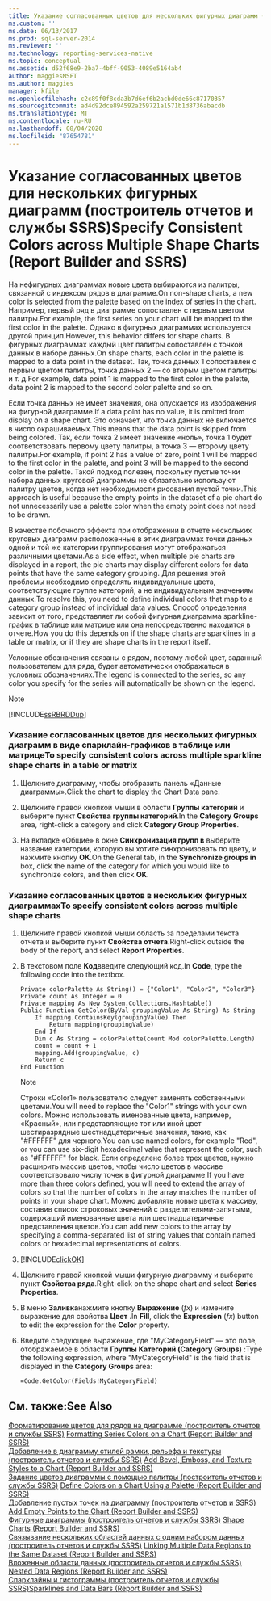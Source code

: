 ```yaml
---
title: Указание согласованных цветов для нескольких фигурных диаграмм (построитель отчетов и SSRS) | Документация Майкрософт
ms.custom: ''
ms.date: 06/13/2017
ms.prod: sql-server-2014
ms.reviewer: ''
ms.technology: reporting-services-native
ms.topic: conceptual
ms.assetid: d52f68e9-2ba7-4bff-9053-4089e5164ab4
author: maggiesMSFT
ms.author: maggies
manager: kfile
ms.openlocfilehash: c2c89f0f8cda3b7d6ef6b2acbd0de66c87170357
ms.sourcegitcommit: ad4d92dce894592a259721a1571b1d8736abacdb
ms.translationtype: MT
ms.contentlocale: ru-RU
ms.lasthandoff: 08/04/2020
ms.locfileid: "87654781"
---
```

# <a name="specify-consistent-colors-across-multiple-shape-charts-report-builder-and-ssrs"></a><span data-ttu-id="114f2-102">Указание согласованных цветов для нескольких фигурных диаграмм (построитель отчетов и службы SSRS)</span><span class="sxs-lookup"><span data-stu-id="114f2-102">Specify Consistent Colors across Multiple Shape Charts (Report Builder and SSRS)</span></span>
  <span data-ttu-id="114f2-103">На нефигурных диаграммах новые цвета выбираются из палитры, связанной с индексом рядов в диаграмме.</span><span class="sxs-lookup"><span data-stu-id="114f2-103">On non-shape charts, a new color is selected from the palette based on the index of series in the chart.</span></span> <span data-ttu-id="114f2-104">Например, первый ряд в диаграмме сопоставлен с первым цветом палитры.</span><span class="sxs-lookup"><span data-stu-id="114f2-104">For example, the first series on your chart will be mapped to the first color in the palette.</span></span> <span data-ttu-id="114f2-105">Однако в фигурных диаграммах используется другой принцип.</span><span class="sxs-lookup"><span data-stu-id="114f2-105">However, this behavior differs for shape charts.</span></span> <span data-ttu-id="114f2-106">В фигурных диаграммах каждый цвет палитры сопоставлен с точкой данных в наборе данных.</span><span class="sxs-lookup"><span data-stu-id="114f2-106">On shape charts, each color in the palette is mapped to a data point in the dataset.</span></span> <span data-ttu-id="114f2-107">Так, точка данных 1 сопоставлен с первым цветом палитры, точка данных 2 — со вторым цветом палитры и т. д.</span><span class="sxs-lookup"><span data-stu-id="114f2-107">For example, data point 1 is mapped to the first color in the palette, data point 2 is mapped to the second color palette and so on.</span></span>  
  
 <span data-ttu-id="114f2-108">Если точка данных не имеет значения, она опускается из изображения на фигурной диаграмме.</span><span class="sxs-lookup"><span data-stu-id="114f2-108">If a data point has no value, it is omitted from display on a shape chart.</span></span> <span data-ttu-id="114f2-109">Это означает, что точка данных не включается в число окрашиваемых.</span><span class="sxs-lookup"><span data-stu-id="114f2-109">This means that the data point is skipped from being colored.</span></span> <span data-ttu-id="114f2-110">Так, если точка 2 имеет значение «ноль», точка 1 будет соответствовать первому цвету палитры, а точка 3 — второму цвету палитры.</span><span class="sxs-lookup"><span data-stu-id="114f2-110">For example, if point 2 has a value of zero, point 1 will be mapped to the first color in the palette, and point 3 will be mapped to the second color in the palette.</span></span> <span data-ttu-id="114f2-111">Такой подход полезен, поскольку пустые точки набора данных круговой диаграммы не обязательно используют палитру цветов, когда нет необходимости рисования пустой точки.</span><span class="sxs-lookup"><span data-stu-id="114f2-111">This approach is useful because the empty points in the dataset of a pie chart do not unnecessarily use a palette color when the empty point does not need to be drawn.</span></span>  
  
 <span data-ttu-id="114f2-112">В качестве побочного эффекта при отображении в отчете нескольких круговых диаграмм расположенные в этих диаграммах точки данных одной и той же категории группирования могут отображаться различными цветами.</span><span class="sxs-lookup"><span data-stu-id="114f2-112">As a side effect, when multiple pie charts are displayed in a report, the pie charts may display different colors for data points that have the same category grouping.</span></span> <span data-ttu-id="114f2-113">Для решения этой проблемы необходимо определять индивидуальные цвета, соответствующие группе категорий, а не индивидуальным значениям данных.</span><span class="sxs-lookup"><span data-stu-id="114f2-113">To resolve this, you need to define individual colors that map to a category group instead of individual data values.</span></span> <span data-ttu-id="114f2-114">Способ определения зависит от того, представляет ли собой фигурная диаграмма sparkline-график в таблице или матрице или она непосредственно находится в отчете.</span><span class="sxs-lookup"><span data-stu-id="114f2-114">How you do this depends on if the shape charts are sparklines in a table or matrix, or if they are shape charts in the report itself.</span></span>  
  
 <span data-ttu-id="114f2-115">Условные обозначения связаны с рядом, поэтому любой цвет, заданный пользователем для ряда, будет автоматически отображаться в условных обозначениях.</span><span class="sxs-lookup"><span data-stu-id="114f2-115">The legend is connected to the series, so any color you specify for the series will automatically be shown on the legend.</span></span>  
  
> [!NOTE]  
>  [!INCLUDE[ssRBRDDup](../../includes/ssrbrddup-md.md)]  
  
### <a name="to-specify-consistent-colors-across-multiple-sparkline-shape-charts-in-a-table-or-matrix"></a><span data-ttu-id="114f2-116">Указание согласованных цветов для нескольких фигурных диаграмм в виде спарклайн-графиков в таблице или матрице</span><span class="sxs-lookup"><span data-stu-id="114f2-116">To specify consistent colors across multiple sparkline shape charts in a table or matrix</span></span>  
  
1.  <span data-ttu-id="114f2-117">Щелкните диаграмму, чтобы отобразить панель «Данные диаграммы».</span><span class="sxs-lookup"><span data-stu-id="114f2-117">Click the chart to display the Chart Data pane.</span></span>  
  
2.  <span data-ttu-id="114f2-118">Щелкните правой кнопкой мыши в области **Группы категорий** и выберите пункт **Свойства группы категорий**.</span><span class="sxs-lookup"><span data-stu-id="114f2-118">In the **Category Groups** area, right-click a category and click **Category Group Properties**.</span></span>  
  
3.  <span data-ttu-id="114f2-119">На вкладке «Общие» в окне **Синхронизация групп в** выберите название категории, которую вы хотите синхронизовать по цвету, и нажмите кнопку **ОК**.</span><span class="sxs-lookup"><span data-stu-id="114f2-119">On the General tab, in the **Synchronize groups in** box, click the name of the category for which you would like to synchronize colors, and then click **OK**.</span></span>  
  
### <a name="to-specify-consistent-colors-across-multiple-shape-charts"></a><span data-ttu-id="114f2-120">Указание согласованных цветов в нескольких фигурных диаграммах</span><span class="sxs-lookup"><span data-stu-id="114f2-120">To specify consistent colors across multiple shape charts</span></span>  
  
1.  <span data-ttu-id="114f2-121">Щелкните правой кнопкой мыши область за пределами текста отчета и выберите пункт **Свойства отчета**.</span><span class="sxs-lookup"><span data-stu-id="114f2-121">Right-click outside the body of the report, and select **Report Properties**.</span></span>  
  
2.  <span data-ttu-id="114f2-122">В текстовом поле **Код**введите следующий код.</span><span class="sxs-lookup"><span data-stu-id="114f2-122">In **Code**, type the following code into the textbox.</span></span>  
  
    ```  
    Private colorPalette As String() = {"Color1", "Color2", "Color3"}  
    Private count As Integer = 0  
    Private mapping As New System.Collections.Hashtable()  
    Public Function GetColor(ByVal groupingValue As String) As String  
        If mapping.ContainsKey(groupingValue) Then  
            Return mapping(groupingValue)  
        End If  
        Dim c As String = colorPalette(count Mod colorPalette.Length)  
        count = count + 1  
        mapping.Add(groupingValue, c)  
        Return c  
    End Function  
    ```  
  
    > [!NOTE]  
    >  <span data-ttu-id="114f2-123">Строки «Color1» пользователю следует заменять собственными цветами.</span><span class="sxs-lookup"><span data-stu-id="114f2-123">You will need to replace the "Color1" strings with your own colors.</span></span> <span data-ttu-id="114f2-124">Можно использовать именованные цвета, например, «Красный», или представляющие тот или иной цвет шестиразрядные шестнадцатеричные значения, такие, как "#FFFFFF" для черного.</span><span class="sxs-lookup"><span data-stu-id="114f2-124">You can use named colors, for example "Red", or you can use six-digit hexadecimal value that represent the color, such as "#FFFFFF" for black.</span></span> <span data-ttu-id="114f2-125">Если определено более трех цветов, нужно расширить массив цветов, чтобы число цветов в массиве соответствовало числу точек в фигурной диаграмме.</span><span class="sxs-lookup"><span data-stu-id="114f2-125">If you have more than three colors defined, you will need to extend the array of colors so that the number of colors in the array matches the number of points in your shape chart.</span></span> <span data-ttu-id="114f2-126">Можно добавлять новые цвета к массиву, составив список строковых значений с разделителями-запятыми, содержащий именованные цвета или шестнадцатеричные представления цветов.</span><span class="sxs-lookup"><span data-stu-id="114f2-126">You can add new colors to the array by specifying a comma-separated list of string values that contain named colors or hexadecimal representations of colors.</span></span>  
  
3.  [!INCLUDE[clickOK](../../includes/clickok-md.md)]  
  
4.  <span data-ttu-id="114f2-127">Щелкните правой кнопкой мыши фигурную диаграмму и выберите пункт **Свойства ряда**.</span><span class="sxs-lookup"><span data-stu-id="114f2-127">Right-click on the shape chart and select **Series Properties**.</span></span>  
  
5.  <span data-ttu-id="114f2-128">В меню **Заливка**нажмите кнопку **Выражение** (*fx*) и измените выражение для свойства **Цвет** .</span><span class="sxs-lookup"><span data-stu-id="114f2-128">In **Fill**, click the **Expression** (*fx*) button to edit the expression for the **Color** property.</span></span>  
  
6.  <span data-ttu-id="114f2-129">Введите следующее выражение, где "MyCategoryField" ― это поле, отображаемое в области **Группы Категорий (Category Groups)** :</span><span class="sxs-lookup"><span data-stu-id="114f2-129">Type the following expression, where "MyCategoryField" is the field that is displayed in the **Category Groups** area:</span></span>  
  
    ```  
    =Code.GetColor(Fields!MyCategoryField)  
    ```  
  
## <a name="see-also"></a><span data-ttu-id="114f2-130">См. также:</span><span class="sxs-lookup"><span data-stu-id="114f2-130">See Also</span></span>  
 <span data-ttu-id="114f2-131">[Форматирование цветов для рядов на диаграмме (построитель отчетов и службы SSRS)](formatting-series-colors-on-a-chart-report-builder-and-ssrs.md) </span><span class="sxs-lookup"><span data-stu-id="114f2-131">[Formatting Series Colors on a Chart &#40;Report Builder and SSRS&#41;](formatting-series-colors-on-a-chart-report-builder-and-ssrs.md) </span></span>  
 <span data-ttu-id="114f2-132">[Добавление в диаграмму стилей рамки, рельефа и текстуры &#40;построитель отчетов и службы SSRS&#41;](chart-effects-add-bevel-emboss-or-texture-report-builder.md) </span><span class="sxs-lookup"><span data-stu-id="114f2-132">[Add Bevel, Emboss, and Texture Styles to a Chart &#40;Report Builder and SSRS&#41;](chart-effects-add-bevel-emboss-or-texture-report-builder.md) </span></span>  
 <span data-ttu-id="114f2-133">[Задание цветов диаграммы с помощью палитры &#40;построитель отчетов и службы SSRS&#41;](define-colors-on-a-chart-using-a-palette-report-builder-and-ssrs.md) </span><span class="sxs-lookup"><span data-stu-id="114f2-133">[Define Colors on a Chart Using a Palette &#40;Report Builder and SSRS&#41;](define-colors-on-a-chart-using-a-palette-report-builder-and-ssrs.md) </span></span>  
 <span data-ttu-id="114f2-134">[Добавление пустых точек на диаграмму &#40;построитель отчетов и SSRS&#41;](add-empty-points-to-a-chart-report-builder-and-ssrs.md) </span><span class="sxs-lookup"><span data-stu-id="114f2-134">[Add Empty Points to the Chart &#40;Report Builder and SSRS&#41;](add-empty-points-to-a-chart-report-builder-and-ssrs.md) </span></span>  
 <span data-ttu-id="114f2-135">[Фигурные диаграммы &#40;построитель отчетов и службы SSRS&#41;](charts-report-builder-and-ssrs.md) </span><span class="sxs-lookup"><span data-stu-id="114f2-135">[Shape Charts &#40;Report Builder and SSRS&#41;](charts-report-builder-and-ssrs.md) </span></span>  
 <span data-ttu-id="114f2-136">[Связывание нескольких областей данных с одним набором данных (построитель отчетов и службы SSRS)](linking-multiple-data-regions-to-the-same-dataset-report-builder-and-ssrs.md) </span><span class="sxs-lookup"><span data-stu-id="114f2-136">[Linking Multiple Data Regions to the Same Dataset &#40;Report Builder and SSRS&#41;](linking-multiple-data-regions-to-the-same-dataset-report-builder-and-ssrs.md) </span></span>  
 <span data-ttu-id="114f2-137">[Вложенные области данных (построитель отчетов и службы SSRS)](nested-data-regions-report-builder-and-ssrs.md) </span><span class="sxs-lookup"><span data-stu-id="114f2-137">[Nested Data Regions &#40;Report Builder and SSRS&#41;](nested-data-regions-report-builder-and-ssrs.md) </span></span>  
 [<span data-ttu-id="114f2-138">Спарклайны и гистограммы (построитель отчетов и службы SSRS)</span><span class="sxs-lookup"><span data-stu-id="114f2-138">Sparklines and Data Bars &#40;Report Builder and SSRS&#41;</span></span>](sparklines-and-data-bars-report-builder-and-ssrs.md)  
  
  
